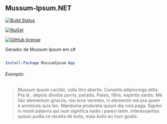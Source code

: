 ## Mussum-Ipsum.NET

[![Build Status](https://img.shields.io/appveyor/ci/henriquebelfort/mussum-ipsum-net.svg?style=flat-square)](https://ci.appveyor.com/project/henriquebelfort/mussum-ipsum-net/)

[![NuGet](https://img.shields.io/nuget/v/Nuget.Core.svg?style=flat-square)](https://www.nuget.org/packages/MussumIpsum.App/1.0.0)

[![GitHub license](https://img.shields.io/github/license/mashape/apistatus.svg?style=flat-square)](http://opensource.org/licenses/MIT)

Gerador de Mussum Ipsum em c#

```powershell

Install-Package MussumIpsum.App
```

###### Exemplo:

> Mussum ipsum cacilds, vidis litro abertis. Consetis adipiscings elitis. Pra lá , depois divoltis porris, paradis. Paisis, filhis, espiritis santis. Mé faiz elementum girarzis, nisi eros vermeio, in elementis mé pra quem é amistosis quis leo. Manduma pindureta quium dia nois paga. Sapien in monti palavris qui num significa nadis i pareci latim. Interessantiss quisso pudia ce receita de bolis, mais bolis eu num gostis.

